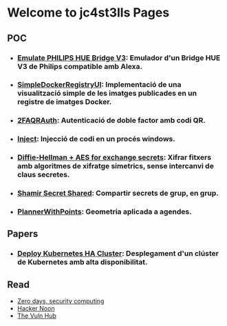 # Welcome to jc4st3lls Pages

## POC 

- ### [Emulate PHILIPS HUE Bridge V3](https://github.com/jc4st3lls/VirtualHUEBridge): Emulador d'un Bridge HUE V3 de Philips compatible amb Alexa.
- ### [SimpleDockerRegistryUI](https://github.com/jc4st3lls/SimpleDockerRegistryUI): Implementació de una visualització simple de les imatges publicades en un registre de imatges Docker.

- ### [2FAQRAuth](https://github.com/jc4st3lls/2FAQRAuth): Autenticació de doble factor amb codi QR.
- ### [Inject](https://github.com/jc4st3lls/Inject): Injecció de codi en un procés windows.
- ### [Diffie-Hellman + AES for exchange secrets](https://github.com/jc4st3lls/DH): Xifrar fitxers amb algoritmes de xifratge simetrics, sense intercanvi de claus secretes.
- ### [Shamir Secret Shared](https://github.com/jc4st3lls/ShamirCore): Compartir secrets de grup, en grup.
- ### [PlannerWithPoints](https://github.com/jc4st3lls/plannerwithpoints): Geometria aplicada a agendes.
## Papers

- ### [Deploy Kubernetes HA Cluster](https://jc4st3lls.github.io/jc4st3llsHAK8s.pdf): Desplegament d'un clúster de Kubernetes amb alta disponibilitat.

## Read

- [Zero days, security computing](https://paper.li/f-1385054480#/)
- [Hacker Noon](https://hackernoon.com/)
- [The Vuln Hub](https://www.vulnhub.com/)
